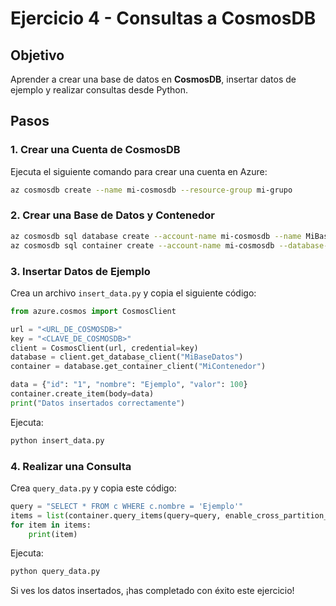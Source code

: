 # Ejercicio 4 - Consultas a CosmosDB

## Objetivo
Aprender a crear una base de datos en **CosmosDB**, insertar datos de ejemplo y realizar consultas desde Python.

## Pasos

### 1. Crear una Cuenta de CosmosDB
Ejecuta el siguiente comando para crear una cuenta en Azure:
```bash
az cosmosdb create --name mi-cosmosdb --resource-group mi-grupo
```

### 2. Crear una Base de Datos y Contenedor
```bash
az cosmosdb sql database create --account-name mi-cosmosdb --name MiBaseDatos --resource-group mi-grupo
az cosmosdb sql container create --account-name mi-cosmosdb --database-name MiBaseDatos --name MiContenedor --partition-key-path "/id" --resource-group mi-grupo
```

### 3. Insertar Datos de Ejemplo
Crea un archivo `insert_data.py` y copia el siguiente código:
```python
from azure.cosmos import CosmosClient

url = "<URL_DE_COSMOSDB>"
key = "<CLAVE_DE_COSMOSDB>"
client = CosmosClient(url, credential=key)
database = client.get_database_client("MiBaseDatos")
container = database.get_container_client("MiContenedor")

data = {"id": "1", "nombre": "Ejemplo", "valor": 100}
container.create_item(body=data)
print("Datos insertados correctamente")
```
Ejecuta:
```bash
python insert_data.py
```

### 4. Realizar una Consulta
Crea `query_data.py` y copia este código:
```python
query = "SELECT * FROM c WHERE c.nombre = 'Ejemplo'"
items = list(container.query_items(query=query, enable_cross_partition_query=True))
for item in items:
    print(item)
```
Ejecuta:
```bash
python query_data.py
```
Si ves los datos insertados, ¡has completado con éxito este ejercicio!